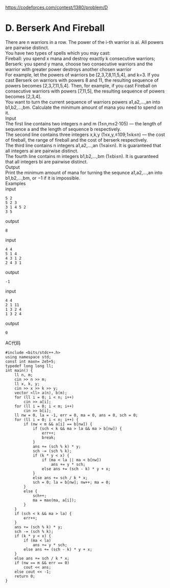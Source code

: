 https://codeforces.com/contest/1380/problem/D
# D. Berserk And Fireball<br>
There are n warriors in a row. The power of the i-th warrior is ai. All powers are pairwise distinct.<br>
You have two types of spells which you may cast:<br>
Fireball: you spend x mana and destroy exactly k consecutive warriors;<br>
Berserk: you spend y mana, choose two consecutive warriors and the warrior with greater power destroys another chosen warrior<br>
For example, let the powers of warriors be [2,3,7,8,11,5,4], and k=3. If you cast Berserk on warriors with powers 8 and 11, the resulting sequence of powers becomes [2,3,7,11,5,4]. Then, for example, if you cast Fireball on consecutive warriors with powers [7,11,5], the resulting sequence of powers becomes [2,3,4].<br>
You want to turn the current sequence of warriors powers a1,a2,…,an into b1,b2,…,bm. Calculate the minimum amount of mana you need to spend on it.<br>
Input<br>
The first line contains two integers n and m (1≤n,m≤2⋅105) — the length of sequence a and the length of sequence b respectively.<br>
The second line contains three integers x,k,y (1≤x,y,≤109;1≤k≤n) — the cost of fireball, the range of fireball and the cost of berserk respectively.<br>
The third line contains n integers a1,a2,…,an (1≤ai≤n). It is guaranteed that all integers ai are pairwise distinct.<br>
The fourth line contains m integers b1,b2,…,bm (1≤bi≤n). It is guaranteed that all integers bi are pairwise distinct.<br>
Output<br>
Print the minimum amount of mana for turning the sequnce a1,a2,…,an into b1,b2,…,bm, or −1 if it is impossible.<br>
Examples<br>
input<br>
```
5 2
5 2 3
3 1 4 5 2
3 5
```
output<br>
```
8
```
input<br>
```
4 4
5 1 4
4 3 1 2
2 4 3 1
```
output<br>
```
-1
```
input<br>
```
4 4
2 1 11
1 3 2 4
1 3 2 4
```
output<br>
```
0
```
AC代码<br>
```
#include <bits/stdc++.h>
using namespace std;
const int maxn= 2e5+5;
typedef long long ll;
int main() {
	ll n, m;
	cin >> n >> m;
	ll x, k, y;
	cin >> x >> k >> y;
	vector <ll> a(n), b(m);
	for (ll i = 0; i < n; i++)
		cin >> a[i];
	for (ll i = 0; i < m; i++)
		cin >> b[i];
	ll nw = 0, la = -1, err = 0, ma = 0, ans = 0, sch = 0;
	for (ll i = 0; i < n; i++) {
		if (nw < m && a[i] == b[nw]) {
			if (sch < k && ma > la && ma > b[nw]) {
				err++;
				break;
			}
			ans += (sch % k) * y;
			sch -= (sch % k);
			if (k * y < x) {
				if (ma < la || ma < b[nw])
					ans += y * sch;
				else ans += (sch - k) * y + x;
			}
			else ans += sch / k * x;
			sch = 0; la = b[nw]; nw++; ma = 0;
		}
		else {
			sch++;
			ma = max(ma, a[i]);
		}
	}
	if (sch < k && ma > la) {
		err++;
	}
	ans += (sch % k) * y;
	sch -= (sch % k);
	if (k * y < x) {
		if (ma < la)
			ans += y * sch;
		else ans += (sch - k) * y + x;
	}
	else ans += sch / k * x;
	if (nw == m && err == 0)
		cout << ans;
	else cout << -1;
	return 0;
}
```